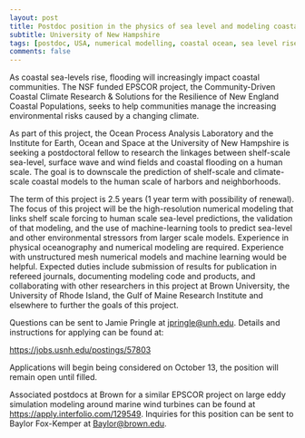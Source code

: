 ```yaml
---
layout: post
title: Postdoc position in the physics of sea level and modeling coastal sea-level change (Durham, New Hampshire)
subtitle: University of New Hampshire
tags: [postdoc, USA, numerical modelling, coastal ocean, sea level rise]
comments: false
---
```

As coastal sea-levels rise, flooding will increasingly impact coastal
communities. The NSF funded EPSCOR project, the Community-Driven Coastal Climate
Research & Solutions for the Resilience of New England Coastal Populations,
seeks to help communities manage the increasing environmental risks caused
by a changing climate.

As part of this project, the Ocean Process Analysis Laboratory and the
Institute for Earth, Ocean and Space at the University of New Hampshire is
seeking a postdoctoral fellow to research the linkages between shelf-scale
sea-level, surface wave and wind fields and coastal flooding on a human
scale. The goal is to downscale the prediction of shelf-scale and
climate-scale coastal models to the human scale of harbors and
neighborhoods.

The term of this project is 2.5 years (1 year term with possibility of
renewal). The focus of this project will be the high-resolution numerical
modeling that links shelf scale forcing to human scale sea-level
predictions, the validation of that modeling, and the use of
machine-learning tools to predict sea-level and other environmental
stressors from larger scale models. Experience in physical oceanography and
numerical modeling are required. Experience with unstructured mesh
numerical models and machine learning would be helpful. Expected duties
include submission of results for publication in refereed journals,
documenting modeling code and products, and collaborating with other
researchers in this project at Brown University, the University of Rhode
Island, the Gulf of Maine Research Institute and elsewhere to further the
goals of this project.

Questions can be sent to Jamie Pringle at jpringle@unh.edu. Details and
instructions for applying can be found at:

https://jobs.usnh.edu/postings/57803

Applications will begin being considered on October 13, the position will remain open until filled.

Associated postdocs at Brown for a similar EPSCOR project on large eddy
simulation modeling around marine wind turbines can be found at
https://apply.interfolio.com/129549. Inquiries for this position can be
sent to Baylor Fox-Kemper at Baylor@brown.edu.
